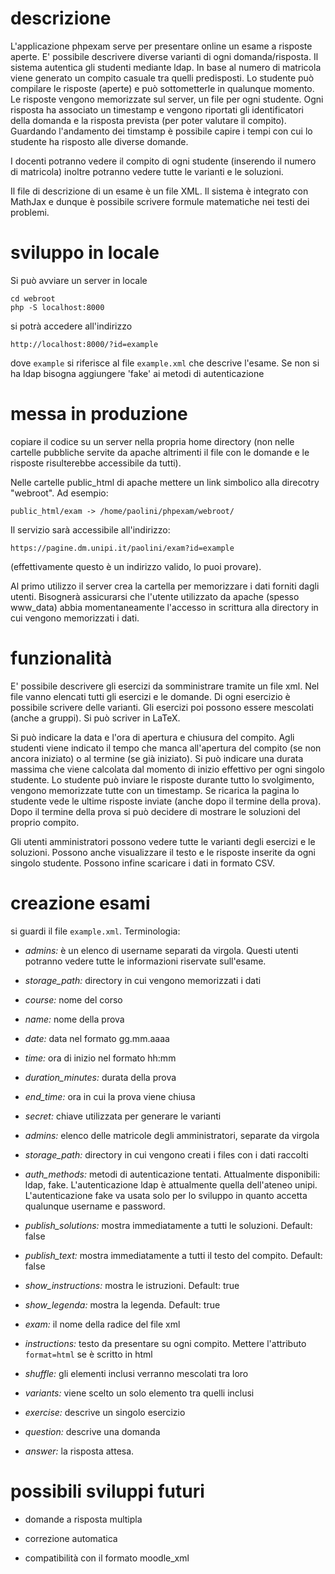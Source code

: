 # descrizione

L'applicazione phpexam serve per presentare online un esame a risposte aperte.
E' possibile descrivere diverse varianti di ogni domanda/risposta. Il sistema autentica 
gli studenti mediante ldap. In base al numero di matricola viene generato un compito 
casuale tra quelli predisposti. Lo studente può compilare le risposte (aperte) e può sottometterle 
in qualunque momento. Le risposte vengono memorizzate sul server, un file per ogni studente.
Ogni risposta ha associato un timestamp e vengono riportati gli identificatori della domanda 
e la risposta prevista (per poter valutare il compito). Guardando l'andamento dei timstamp 
è possibile capire i tempi con cui lo studente ha risposto alle diverse domande.

I docenti potranno vedere il compito di ogni studente (inserendo il numero di matricola)
inoltre potranno vedere tutte le varianti e le soluzioni.

Il file di descrizione di un esame è un file XML. Il sistema è integrato con MathJax e dunque 
è possibile scrivere formule matematiche nei testi dei problemi.

# sviluppo in locale

Si può avviare un server in locale

    cd webroot
    php -S localhost:8000

si potrà accedere all'indirizzo 

    http://localhost:8000/?id=example

dove `example` si riferisce al file `example.xml` che descrive l'esame.
Se non si ha ldap bisogna aggiungere 'fake' ai metodi di autenticazione

# messa in produzione

copiare il codice su un server nella propria home directory 
(non nelle cartelle pubbliche servite da apache altrimenti il file con 
le domande e le risposte risulterebbe accessibile da tutti).

Nelle cartelle public_html di apache mettere un link simbolico alla direcotry
"webroot". Ad esempio:

    public_html/exam -> /home/paolini/phpexam/webroot/

Il servizio sarà accessibile all'indirizzo:

    https://pagine.dm.unipi.it/paolini/exam?id=example

(effettivamente questo è un indirizzo valido, lo puoi provare).

Al primo utilizzo il server crea la cartella per memorizzare i dati forniti 
dagli utenti. Bisognerà assicurarsi che l'utente utilizzato da apache (spesso www_data)
abbia momentaneamente l'accesso in scrittura alla directory in cui vengono memorizzati i dati.

# funzionalità

E' possibile descrivere gli esercizi da somministrare tramite un file xml. Nel file vanno elencati 
tutti gli esercizi e le domande. Di ogni esercizio è possibile scrivere delle varianti. Gli esercizi poi
possono essere mescolati (anche a gruppi). Si può scriver in LaTeX.

Si può indicare la data e l'ora di apertura e chiusura del compito. Agli studenti viene indicato il tempo 
che manca all'apertura del compito (se non ancora iniziato) o al termine (se già iniziato). Si può indicare una 
durata massima che viene calcolata dal momento di inizio effettivo per ogni singolo studente. Lo studente 
può inviare le risposte durante tutto lo svolgimento, vengono memorizzate tutte con un timestamp. Se ricarica la pagina 
lo studente vede le ultime risposte inviate (anche dopo il termine della prova). Dopo il termine della prova si può 
decidere di mostrare le soluzioni del proprio compito.

Gli utenti amministratori possono vedere tutte le varianti degli esercizi e le soluzioni. Possono anche visualizzare il testo
e le risposte inserite da ogni singolo studente. Possono infine scaricare i dati in formato CSV.

# creazione esami 

si guardi il file `example.xml`. Terminologia:

* *admins:* è un elenco di username separati da virgola. Questi utenti potranno vedere tutte le informazioni riservate 
sull'esame.

* *storage_path:* directory in cui vengono memorizzati i dati

* *course:* nome del corso

* *name:* nome della prova 

* *date:* data nel formato gg.mm.aaaa

* *time:* ora di inizio nel formato hh:mm

* *duration_minutes:* durata della prova

* *end_time:* ora in cui la prova viene chiusa

* *secret:* chiave utilizzata per generare le varianti

* *admins:* elenco delle matricole degli amministratori, separate da virgola

* *storage_path:* directory in cui vengono creati i files con i dati raccolti

* *auth_methods:* metodi di autenticazione tentati. Attualmente disponibili: ldap, fake.
L'autenticazione ldap è attualmente quella dell'ateneo unipi. L'autenticazione fake 
va usata solo per lo sviluppo in quanto accetta qualunque username e password.

* *publish_solutions:* mostra immediatamente a tutti le soluzioni. Default: false

* *publish_text:* mostra immediatamente a tutti il testo del compito. Default: false

* *show_instructions:* mostra le istruzioni. Default: true

* *show_legenda:* mostra la legenda. Default: true

* *exam:* il nome della radice del file xml

* *instructions:* testo da presentare su ogni compito. Mettere l'attributo `format=html`
se è scritto in html

* *shuffle:* gli elementi inclusi verranno mescolati tra loro

* *variants:* viene scelto un solo elemento tra quelli inclusi

* *exercise:* descrive un singolo esercizio

* *question:* descrive una domanda

* *answer:* la risposta attesa.

# possibili sviluppi futuri

* domande a risposta multipla

* correzione automatica

* compatibilità con il formato moodle_xml

